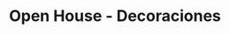 ---
title: "Open House - Decoraciones"
url: /merlo/open-house-decoraciones/
shop: decoración interior
---